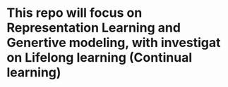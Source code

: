 # This repo will focus on Representation Learning and Genertive modeling, with investigat on Lifelong learning (Continual learning)

